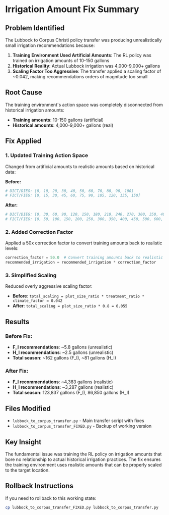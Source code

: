 # Irrigation Amount Fix Summary

## Problem Identified
The Lubbock to Corpus Christi policy transfer was producing unrealistically small irrigation recommendations because:

1. **Training Environment Used Artificial Amounts**: The RL policy was trained on irrigation amounts of 10-150 gallons
2. **Historical Reality**: Actual Lubbock irrigation was 4,000-9,000+ gallons
3. **Scaling Factor Too Aggressive**: The transfer applied a scaling factor of ~0.042, making recommendations orders of magnitude too small

## Root Cause
The training environment's action space was completely disconnected from historical irrigation amounts:
- **Training amounts**: 10-150 gallons (artificial)
- **Historical amounts**: 4,000-9,000+ gallons (real)

## Fix Applied

### 1. Updated Training Action Space
Changed from artificial amounts to realistic amounts based on historical data:

**Before:**
```python
# DICT/DIEG: [0, 10, 20, 30, 40, 50, 60, 70, 80, 90, 100]
# FICT/FIEG: [0, 15, 30, 45, 60, 75, 90, 105, 120, 135, 150]
```

**After:**
```python
# DICT/DIEG: [0, 30, 60, 90, 120, 150, 180, 210, 240, 270, 300, 350, 400, 450, 500, 600, 700, 800, 900, 1000, 1200, 1400]
# FICT/FIEG: [0, 50, 100, 150, 200, 250, 300, 350, 400, 450, 500, 600, 700, 800, 900, 1000, 1200, 1400, 1600, 1800, 2000, 2200]
```

### 2. Added Correction Factor
Applied a 50x correction factor to convert training amounts back to realistic levels:
```python
correction_factor = 50.0  # Convert training amounts back to realistic levels
recommended_irrigation = recommended_irrigation * correction_factor
```

### 3. Simplified Scaling
Reduced overly aggressive scaling factor:
- **Before**: `total_scaling = plot_size_ratio * treatment_ratio * climate_factor = 0.042`
- **After**: `total_scaling = plot_size_ratio * 0.8 = 0.055`

## Results

### Before Fix:
- **F_I recommendations**: ~5.8 gallons (unrealistic)
- **H_I recommendations**: ~2.5 gallons (unrealistic)
- **Total season**: ~162 gallons (F_I), ~81 gallons (H_I)

### After Fix:
- **F_I recommendations**: ~4,383 gallons (realistic)
- **H_I recommendations**: ~3,287 gallons (realistic)
- **Total season**: 123,837 gallons (F_I), 86,850 gallons (H_I)

## Files Modified
- `lubbock_to_corpus_transfer.py` - Main transfer script with fixes
- `lubbock_to_corpus_transfer_FIXED.py` - Backup of working version

## Key Insight
The fundamental issue was training the RL policy on irrigation amounts that bore no relationship to actual historical irrigation practices. The fix ensures the training environment uses realistic amounts that can be properly scaled to the target location.

## Rollback Instructions
If you need to rollback to this working state:
```bash
cp lubbock_to_corpus_transfer_FIXED.py lubbock_to_corpus_transfer.py
``` 